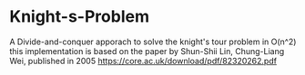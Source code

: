 # Knight-s-Problem
A Divide-and-conquer apporach to solve the knight's tour problem in O(n^2)
this implementation is based on the paper by Shun-Shii Lin, Chung-Liang Wei, published in 2005
https://core.ac.uk/download/pdf/82320262.pdf
